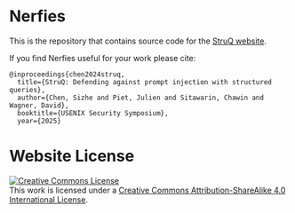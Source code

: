# Nerfies

This is the repository that contains source code for the [StruQ website](https://sizhe-chen.github.io/StruQ-Website).

If you find Nerfies useful for your work please cite:
```
@inproceedings{chen2024struq,
  title={StruQ: Defending against prompt injection with structured queries},
  author={Chen, Sizhe and Piet, Julien and Sitawarin, Chawin and Wagner, David},
  booktitle={USENIX Security Symposium},
  year={2025}
```

# Website License
<a rel="license" href="http://creativecommons.org/licenses/by-sa/4.0/"><img alt="Creative Commons License" style="border-width:0" src="https://i.creativecommons.org/l/by-sa/4.0/88x31.png" /></a><br />This work is licensed under a <a rel="license" href="http://creativecommons.org/licenses/by-sa/4.0/">Creative Commons Attribution-ShareAlike 4.0 International License</a>.

